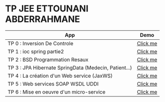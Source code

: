 # TP JEE ETTOUNANI ABDERRAHMANE

<table style="width:100%">
<thead>
<tr>
<th>App</th>
<th>Demo</th>
</tr>
</thead>
<tbody>
<tr>
<td>TP 0 : Inversion De Controle</td>
<td><a href="https://github.com/ET-TOUNANI/Ettounani-TP-JEE/tree/main/TpInversionDeControle">Click me</a></td>
</tr>
<tr>
<td>TP 1 : ioc spring partie2</td>
<td><a href="https://github.com/ET-TOUNANI/Ettounani-TP-JEE/tree/main/ioc-spring-partie2">Click me</a></td>
</tr>
<tr>
<td>TP 2 : BSD Programmation Resaux</td>
<td><a href="https://github.com/ET-TOUNANI/Ettounani-TP-JEE/tree/main/BSD-Programmation-Resaux">Click me</a></td>
</tr>
<tr>
<td>TP 3 : JPA Hibernate SpringData (Medecin, Patient...)</td>
<td><a href="https://github.com/ET-TOUNANI/Ettounani-TP-JEE/tree/main/Tp3%20JPA%20Hibernate%20Spring%20Data%20Medecin">Click me</a></td>
</tr>
<tr>
<td>TP 4 : La création d'un Web service (JaxWS) </td>
<td><a href="https://github.com/ET-TOUNANI/Ettounani-TP-JEE/tree/main/WebService">Click me</a></td>
</tr>
<td>TP 5 : Web services SOAP WSDL UDDI </td>
<td><a href="https://github.com/ET-TOUNANI/Ettounani-TP-JEE/tree/main/WebService">Click me</a></td>
</tr>

<td>TP 6 : Mise en oeuvre d'un micro-service </td>
<td><a href="https://github.com/ET-TOUNANI/Ettounani-TP-JEE/tree/main/e-banque-service">Click me</a></td>
</tr>

</tbody>
</table>
